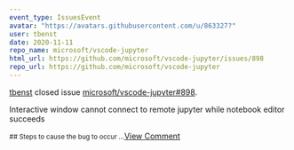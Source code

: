```yaml
---
event_type: IssuesEvent
avatar: "https://avatars.githubusercontent.com/u/863327?"
user: tbenst
date: 2020-11-11
repo_name: microsoft/vscode-jupyter
html_url: https://github.com/microsoft/vscode-jupyter/issues/898
repo_url: https://github.com/microsoft/vscode-jupyter
---
```


<a href='https://github.com/tbenst' target='_blank'>tbenst</a> closed issue <a href='https://github.com/microsoft/vscode-jupyter/issues/898' target='_blank'>microsoft/vscode-jupyter#898</a>.

<p>Interactive window cannot connect to remote jupyter while notebook editor succeeds</p><small>## Steps to cause the bug to occur...</small><a href='https://github.com/microsoft/vscode-jupyter/issues/898' target='_blank'>View Comment</a>
